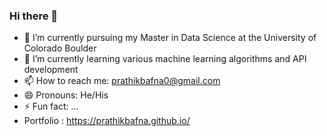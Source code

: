 ### Hi there 👋



- 🔭 I’m currently pursuing my Master in Data Science at the University of Colorado Boulder
- 🌱 I’m currently learning various machine learning algorithms and API development
- 📫 How to reach me: prathikbafna0@gmail.com
- 😄 Pronouns: He/His
- ⚡ Fun fact: ...
- Portfolio : https://prathikbafna.github.io/

